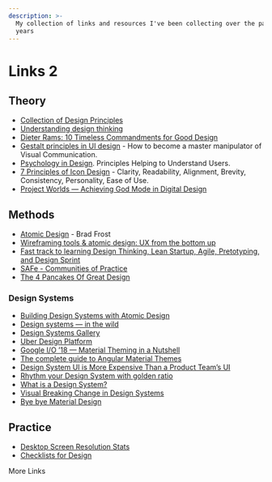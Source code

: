 ```yaml
---
description: >-
  My collection of links and resources I've been collecting over the past few
  years
---
```


# Links 2

## Theory

* [Collection of Design Principles](https://principles.design)
* [Understanding design thinking](https://uxplanet.org/understanding-design-thinking-32a86b9eab27)
* [Dieter Rams: 10 Timeless Commandments for Good Design](https://www.interaction-design.org/literature/article/dieter-rams-10-timeless-commandments-for-good-design)
* [Gestalt principles in UI design](https://medium.muz.li/gestalt-principles-in-ui-design-6b75a41e9965) - How to become a master manipulator of Visual Communication.
* [Psychology in Design](https://uxplanet.org/psychology-in-design-principles-helping-to-understand-users-10bcf122f4b0). Principles Helping to Understand Users.
* [7 Principles of Icon Design](https://uxdesign.cc/7-principles-of-icon-design-e7187539e4a2) - Clarity, Readability, Alignment, Brevity, Consistency, Personality, Ease of Use.
* [Project Worlds — Achieving God Mode in Digital Design](https://uxdesign.cc/project-worlds-achieving-god-mode-in-digital-design-b7242dbe5770)



## Methods

* [Atomic Design](https://atomicdesign.bradfrost.com/table-of-contents/) - Brad Frost
* [Wireframing tools & atomic design: UX from the bottom up](https://www.justinmind.com/blog/wireframing-tool-and-atomic-design-user-experience-from-the-bottom-up/)
* [Fast track to learning Design Thinking, Lean Startup, Agile, Pretotyping, and Design Sprint](https://uxplanet.org/fast-track-%EF%B8%8F-to-learning-design-thinking-lean-startup-agile-pretotyping-and-design-sprint-f4badcd915fb)
* [SAFe - Communities of Practice](https://www.scaledagileframework.com/communities-of-practice/)
* [The 4 Pancakes Of Great Design](https://medium.com/human-centered-thinking-switzerland/the-4-pancakes-of-great-design-490af03c0ed4)

### Design Systems

* [Building Design Systems with Atomic Design](https://medium.muz.li/building-design-systems-with-atomic-design-93a13286f676)
* [Design systems — in the wild](https://uxdesign.cc/design-systems-in-the-wild-cbc863f41c2)
* [Design Systems Gallery](https://designsystemsrepo.com/design-systems)
* [Uber Design Platform](https://medium.com/uber-design/uber-design-platform-1ebff86c89e7)
* [Google I/O ’18 — Material Theming in a Nutshell](https://blog.prototypr.io/google-i-o-18-material-theming-180032431b9e)
* [The complete guide to Angular Material Themes](https://medium.com/@tomastrajan/the-complete-guide-to-angular-material-themes-4d165a9d24d1)
* [Design System UI is More Expensive Than a Product Team’s UI](https://medium.com/eightshapes-llc/design-system-ui-is-more-expensive-than-a-product-teams-ui-f3c3e48c555)
* [Rhythm your Design System with golden ratio](https://uxdesign.cc/design-system-based-on-the-golden-ratio-ui-%C9%B8-e45eb98655cb)
* [What is a Design System?](https://rangle.io/blog/what-is-a-design-system/)
* [Visual Breaking Change in Design Systems](https://medium.com/eightshapes-llc/visual-breaking-change-in-design-systems-1e9109fac9c4)
* [Bye bye Material Design](https://medium.com/techtrument/bye-bye-material-design-acaebcc7c6b4)



## Practice

* [Desktop Screen Resolution Stats](https://gs.statcounter.com/screen-resolution-stats/desktop/worldwide)
* [Checklists for Design](https://www.checklist.design/)

More Links


